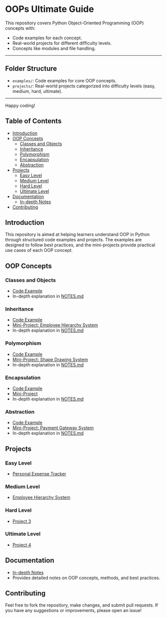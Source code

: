 # OOPs Ultimate Guide

This repository covers Python Object-Oriented Programming (OOP) concepts with:

- Code examples for each concept.
- Real-world projects for different difficulty levels.
- Concepts like modules and file handling.

---

## Folder Structure

- `examples/`: Code examples for core OOP concepts.
- `projects/`: Real-world projects categorized into difficulty levels (easy, medium, hard, ultimate).

---

Happy coding!

## Table of Contents

- [Introduction](#introduction)
- [OOP Concepts](#oop-concepts)
  - [Classes and Objects](examples/classes_objects.py)
  - [Inheritance](examples/inheritance.py)
  - [Polymorphism](examples/polymorphism.py)
  - [Encapsulation](examples/encapsulation.py)
  - [Abstraction](examples/abstraction.py) 
- [Projects](#projects)
  - [Easy Level](projects/easy)
  - [Medium Level](projects/medium)
  - [Hard Level](projects/hard)
  - [Ultimate Level](projects/ultimate)
- [Documentation](#documentation)
  - [In-depth Notes](NOTES.md)
- [Contributing](#contributing)

## Introduction

This repository is aimed at helping learners understand OOP in Python through structured code examples and projects. The examples are designed to follow best practices, and the mini-projects provide practical use cases of each OOP concept.

## OOP Concepts

### Classes and Objects

- [Code Example](examples/classes_objects.py)
- In-depth explanation in [NOTES.md](NOTES.md)

### Inheritance

- [Code Example](examples/inheritance.py)
- [Mini-Project: Employee Hierarchy System](projects/medium/employee_hierarchy.py)
- In-depth explanation in [NOTES.md](NOTES.md)

### Polymorphism

- [Code Example](examples/polymorphism.py)
- [Mini-Project: Shape Drawing System](projects/medium/shape_drawing_system.py)
- In-depth explanation in [NOTES.md](NOTES.md)

### Encapsulation

- [Code Example](examples/encapsulation.py)
- [Mini-Project](projects/hard/employee_management_system.py)
- In-depth explanation in [NOTES.md](NOTES.md)

### Abstraction

- [Code Example](examples/abstraction.py)
- [Mini-Project: Payment Gateway System](projects/hard/payment_gateway.py)
- In-depth explanation in [NOTES.md](NOTES.md)

## Projects

### Easy Level

- [Personal Expense Tracker](projects/easy/main.py)

### Medium Level

- [Employee Hierarchy System](projects/medium/employee_hierarchy.py)

### Hard Level

- [Project 3](projects/hard/)

### Ultimate Level

- [Project 4](projects/ultimate/)

## Documentation

- [In-depth Notes](NOTES.md)
- Provides detailed notes on OOP concepts, methods, and best practices.

## Contributing

Feel free to fork the repository, make changes, and submit pull requests. If you have any suggestions or improvements, please open an issue!
